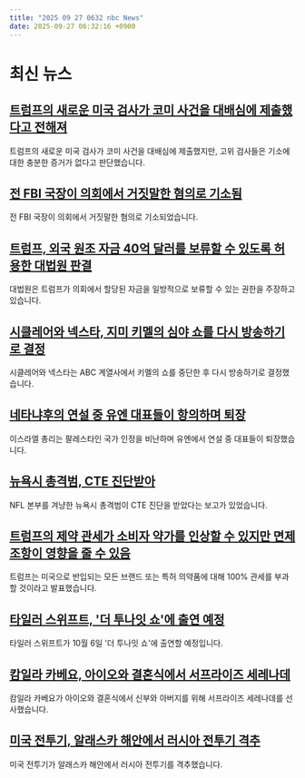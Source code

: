 ```yaml
---
title: "2025 09 27 0632 nbc News"
date: 2025-09-27 06:32:16 +0900
---
```


# 최신 뉴스 

## [트럼프의 새로운 미국 검사가 코미 사건을 대배심에 제출했다고 전해져](https://www.nbcnews.com/politics/justice-department/trumps-newly-appointed-us-attorney-presented-comey-case-grand-jury-sou-rcna233880)  
트럼프의 새로운 미국 검사가 코미 사건을 대배심에 제출했지만, 고위 검사들은 기소에 대한 충분한 증거가 없다고 판단했습니다.  

## [전 FBI 국장이 의회에서 거짓말한 혐의로 기소됨](https://www.nbcnews.com/politics/justice-department/justice-department-charges-james-comey-lying-congress-rcna233581)  
전 FBI 국장이 의회에서 거짓말한 혐의로 기소되었습니다.  

## [트럼프, 외국 원조 자금 40억 달러를 보류할 수 있도록 허용한 대법원 판결](https://www.nbcnews.com/politics/supreme-court/supreme-court-allows-trump-withhold-4-billion-foreign-aid-funding-rcna230348)  
대법원은 트럼프가 의회에서 할당된 자금을 일방적으로 보류할 수 있는 권한을 주장하고 있습니다.  

## [시클레어와 넥스타, 지미 키멜의 심야 쇼를 다시 방송하기로 결정](https://www.nbcnews.com/business/media/sinclair-putting-jimmy-kimmels-late-night-show-back-air-rcna233971)  
시클레어와 넥스타는 ABC 계열사에서 키멜의 쇼를 중단한 후 다시 방송하기로 결정했습니다.  

## [네타냐후의 연설 중 유엔 대표들이 항의하며 퇴장](https://www.nbcnews.com/world/middle-east/netanyahu-address-un-israel-gaza-trump-west-bank-annexation-rcna233836)  
이스라엘 총리는 팔레스타인 국가 인정을 비난하며 유엔에서 연설 중 대표들이 퇴장했습니다.  

## [뉴욕시 총격범, CTE 진단받아](https://www.nbcnews.com/news/us-news/nyc-shooter-shane-tamura-cte-medical-examiner-says-rcna233521)  
NFL 본부를 겨냥한 뉴욕시 총격범이 CTE 진단을 받았다는 보고가 있었습니다.  

## [트럼프의 제약 관세가 소비자 약가를 인상할 수 있지만 면제 조항이 영향을 줄 수 있음](https://www.nbcnews.com/business/consumer/trumps-pharma-tariffs-raise-drug-prices-consumers-exemptions-may-blunt-rcna233862)  
트럼프는 미국으로 반입되는 모든 브랜드 또는 특허 의약품에 대해 100% 관세를 부과할 것이라고 발표했습니다.  

## [타일러 스위프트, '더 투나잇 쇼'에 출연 예정](https://www.today.com/video/taylor-swift-set-to-appear-on-the-tonight-show-with-jimmy-fallon-248409669827)  
타일러 스위프트가 10월 6일 '더 투나잇 쇼'에 출연할 예정입니다.  

## [캄일라 카베요, 아이오와 결혼식에서 서프라이즈 세레나데](https://www.nbcnews.com/pop-culture/music/camila-cabello-iowa-wedding-rcna233813)  
캄일라 카베요가 아이오와 결혼식에서 신부와 아버지를 위해 서프라이즈 세레나데를 선사했습니다.  

## [미국 전투기, 알래스카 해안에서 러시아 전투기 격추](https://www.nbcnews.com/nightly-news/video/u-s-fighter-jets-intercept-russian-warplanes-off-alaska-coast-248365125768)  
미국 전투기가 알래스카 해안에서 러시아 전투기를 격추했습니다.